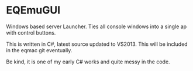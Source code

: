 # EQEmuGUI
Windows based server Launcher. Ties all console windows into a single ap with control buttons.

This is written in C#, latest source updated to VS2013.
This will be included in the eqmac git eventually.

Be kind, it is one of my early C# works and quite messy in the code.
